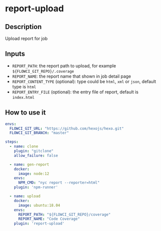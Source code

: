 # report-upload

## Description

Upload report for job

## Inputs

- `REPORT_PATH`: the report path to upload, for example `${FLOWCI_GIT_REPO}/.coverage`
- `REPORT_NAME`: the report name that shown in job detail page
- `REPORT_CONTENT_TYPE` (optional): type could be `html`, `xml` or `json`, default type is `html`
- `REPORT_ENTRY_FILE` (optional): the entry file of report, default is `index.html`

## How to use it

```yml
envs:
  FLOWCI_GIT_URL: "https://github.com/hexojs/hexo.git"
  FLOWCI_GIT_BRANCH: "master"

steps:
  - name: clone
    plugin: "gitclone"
    allow_failure: false

  - name: gen-report
    docker:
      image: node:12
    envs:
      NPM_CMD: "nyc report --reporter=html"
    plugin: 'npm-runner'

  - name: upload
    docker:
      image: ubuntu:18.04
    envs:
      REPORT_PATH: "${FLOWCI_GIT_REPO}/coverage"
      REPORT_NAME: "Code Coverage"
    plugin: 'report-upload'
```
